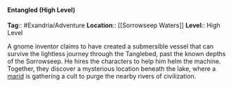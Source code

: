 #### Entangled (High Level)
**Tag**:: #Exandria/Adventure
**Location**:: [[Sorrowseep Waters]]
**Level**:: High Level

 A gnome inventor claims to have created a submersible vessel that can survive the lightless journey through the Tanglebed, past the known depths of the Sorrowseep. He hires the characters to help him helm the machine. Together, they discover a mysterious location beneath the lake, where a [marid](https://www.dndbeyond.com/monsters/marid) is gathering a cult to purge the nearby rivers of civilization.
